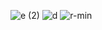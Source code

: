 ![e (2)](https://github.com/dir-V/3d_rasterising/assets/121815639/9c1d1041-50ab-4e5a-8cc3-45fc566dbf4e)
![d](https://github.com/dir-V/3d_rasterising/assets/121815639/abbb5023-a120-443c-98b8-bbeebe4b2117)
![r-min](https://github.com/dir-V/3d_rasterising/assets/121815639/b692e725-c841-44ce-b5c1-916e9b29356c)

